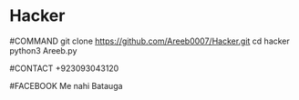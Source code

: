 # Hacker

#COMMAND
git clone https://github.com/Areeb0007/Hacker.git
cd hacker
python3 Areeb.py

#CONTACT
+923093043120

#FACEBOOK 
Me nahi Batauga
